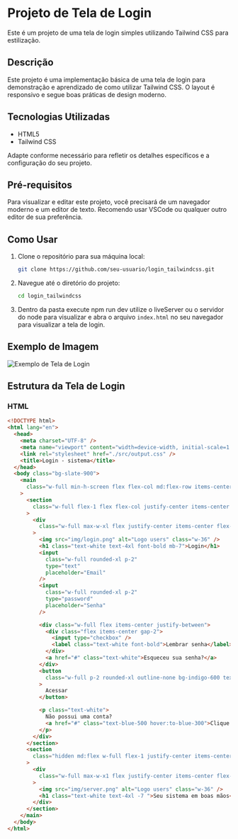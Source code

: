 # Projeto de Tela de Login

Este é um projeto de uma tela de login simples utilizando Tailwind CSS para estilização.

## Descrição

Este projeto é uma implementação básica de uma tela de login para demonstração e aprendizado de como utilizar Tailwind CSS. O layout é responsivo e segue boas práticas de design moderno.

## Tecnologias Utilizadas

- HTML5
- Tailwind CSS

Adapte conforme necessário para refletir os detalhes específicos e a configuração do seu projeto.

## Pré-requisitos

Para visualizar e editar este projeto, você precisará de um navegador moderno e um editor de texto. Recomendo usar VSCode ou qualquer outro editor de sua preferência.

## Como Usar

1. Clone o repositório para sua máquina local:
   ```bash
   git clone https://github.com/seu-usuario/login_tailwindcss.git
   ```
2. Navegue até o diretório do projeto:
   ```bash
   cd login_tailwindcss
   ```
3. Dentro da pasta execute npm run dev utilize o liveServer ou o servidor do node para visualizar e abra o arquivo `index.html` no seu navegador para visualizar a tela de login.

## Exemplo de Imagem

![Exemplo de Tela de Login](/tela-de-login.png)

## Estrutura da Tela de Login

### HTML

```html
<!DOCTYPE html>
<html lang="en">
  <head>
    <meta charset="UTF-8" />
    <meta name="viewport" content="width=device-width, initial-scale=1.0" />
    <link rel="stylesheet" href="./src/output.css" />
    <title>Login - sistema</title>
  </head>
  <body class="bg-slate-900">
    <main
      class="w-full min-h-screen flex flex-col md:flex-row items-center justify-center mx-auto"
    >
      <section
        class="w-full flex-1 flex flex-col justify-center items-center p-4"
      >
        <div
          class="w-full max-w-xl flex justify-center items-center flex-col gap-4"
        >
          <img src="img/login.png" alt="Logo users" class="w-36" />
          <h1 class="text-white text-4xl font-bold mb-7">Login</h1>
          <input
            class="w-full rounded-xl p-2"
            type="text"
            placeholder="Email"
          />
          <input
            class="w-full rounded-xl p-2"
            type="password"
            placeholder="Senha"
          />

          <div class="w-full flex items-center justify-between">
            <div class="flex items-center gap-2">
              <input type="checkbox" />
              <label class="text-white font-bold">Lembrar senha</label>
            </div>
            <a href="#" class="text-white">Esqueceu sua senha?</a>
          </div>
          <button
            class="w-full p-2 rounded-xl outline-none bg-indigo-600 text-white hover:bg-indigo-400 duration-300"
          >
            Acessar
          </button>

          <p class="text-white">
            Não possui uma conta?
            <a href="#" class="text-blue-500 hover:to-blue-300">Clique aqui</a>
          </p>
        </div>
      </section>
      <section
        class="hidden md:flex w-full flex-1 justify-center items-center p-4 bg-slate-800 h-screen"
      >
        <div
          class="w-full max-w-x1 flex justify-center items-center flex-col gap-4"
        >
          <img src="img/server.png" alt="Logo users" class="w-36" />
          <h1 class="text-white text-4xl -7 ">Seu sistema em boas mãos</h1>
        </div>
      </section>
    </main>
  </body>
</html>
```
